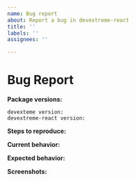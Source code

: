 ```yaml
---
name: Bug report
about: Report a bug in devextreme-react
title: ''
labels: ''
assignees: ''

---
```


<!-- *************************************************************************************************
To reduce the time it takes to process issues, search opened and closed tickets in our support center (https://www.devexpress.com/Support/Center/Question/List/1) before you submit a new issue. The tickets can contain resolutions, workarounds, or information about fixes.

You can also find information that can help you to resolve the issue in the following resources:

    - https://github.com/DevExpress/devextreme-react/blob/18.2/README.md
******************************************************************************************************* -->

# Bug Report

<!-- Please provide the following information -->

**Package versions:**

    devexteme version:
    devextreme-react version:

**Steps to reproduce:**
<!-- Provide a sample application that illustrates the bug if possible. You can use the following services: 
    - GitHub
    - StackBlitz (https://stackblitz.com/edit/devextreme-react)
-->

**Current behavior:**
<!-- Describe how the bug manifests. -->

**Expected behavior:**
<!-- Describe what you expect to happen. -->

**Screenshots:**
<!-- Add screenshots that demonstrate your problem if possible. -->
